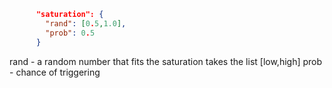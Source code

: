 ```json 
      "saturation": {
        "rand": [0.5,1.0],
        "prob": 0.5
      }
```
rand - a random number that fits the saturation takes the list [low,high]
prob - chance of triggering
